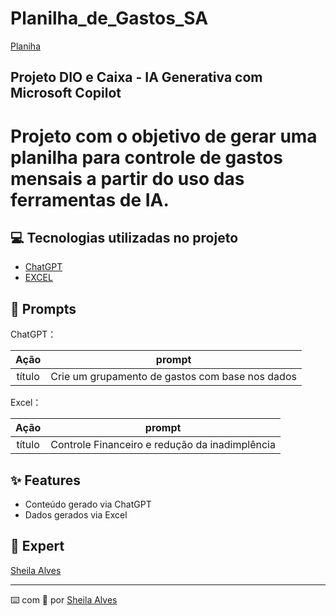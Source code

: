 # Planilha_de_Gastos_SA

[Planiha](https://github.com/sheilaufrj/Planilha_de_Gastos_SA)


Projeto DIO e Caixa - IA Generativa com Microsoft Copilot
-------

# Projeto com o objetivo de gerar uma planilha para controle de gastos mensais a partir do uso das ferramentas de IA. 

## 💻 Tecnologias utilizadas no projeto

- [ChatGPT](https://chat.openai.com/) 
- [EXCEL](https://www.microsoft.com/pt-br/microsoft-365/free-office-online-for-the-web)

## 🧠 Prompts

ChatGPT：

|   Ação   | prompt            |
| :------: | ------------------------------------------------------------------------------------------ |
|  título  | Crie um grupamento de gastos com base nos dados                                            |

Excel：

|  Ação  | prompt                                                                                 |
| :----: | -------------------------------------------------------------------------------------- |
| título | Controle Financeiro e redução da inadimplência |

## ✨ Features

- Conteúdo gerado via ChatGPT
- Dados gerados via Excel

## 💜 Expert
[Sheila Alves](https://github.com/sheilaufrj)
<p>

---

⌨️ com 💜 por [Sheila Alves](https://github.com/sheilaufrj)
